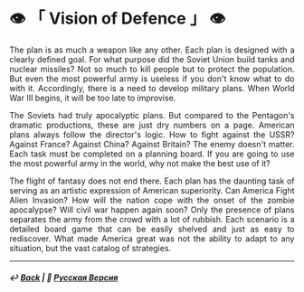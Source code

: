 # 👁️ 「 Vision of Defence 」 👁️

<p align="justify">The plan is as much a weapon like any other. Each plan is designed with a clearly defined goal. For what purpose did the Soviet Union build tanks and nuclear missiles? Not so much to kill people but to protect the population. But even the most powerful army is useless if you don't know what to do with it. Accordingly, there is a need to develop military plans. When World War III begins, it will be too late to improvise. </p>

<p align="justify">The Soviets had truly apocalyptic plans. But compared to the Pentagon's dramatic productions, these are just dry numbers on a page. American plans always follow the director's logic. How to fight against the USSR? Against France? Against China? Against Britain? The enemy doesn't matter. Each task must be completed on a planning board. If you are going to use the most powerful army in the world, why not make the best use of it?</p>

<p align="justify">The flight of fantasy does not end there. Each plan has the daunting task of serving as an artistic expression of American superiority. Can America Fight Alien Invasion? How will the nation cope with the onset of the zombie apocalypse? Will civil war happen again soon? Only the presence of plans separates the army from the crowd with a lot of rubbish. Each scenario is a detailed board game that can be easily shelved and just as easy to rediscover. What made America great was not the ability to adapt to any situation, but the vast catalog of strategies.</p>

***

##### ↩️ [Back](index.md) | 🌻 [Русская Версия](vision_of_defence-2.md) 
